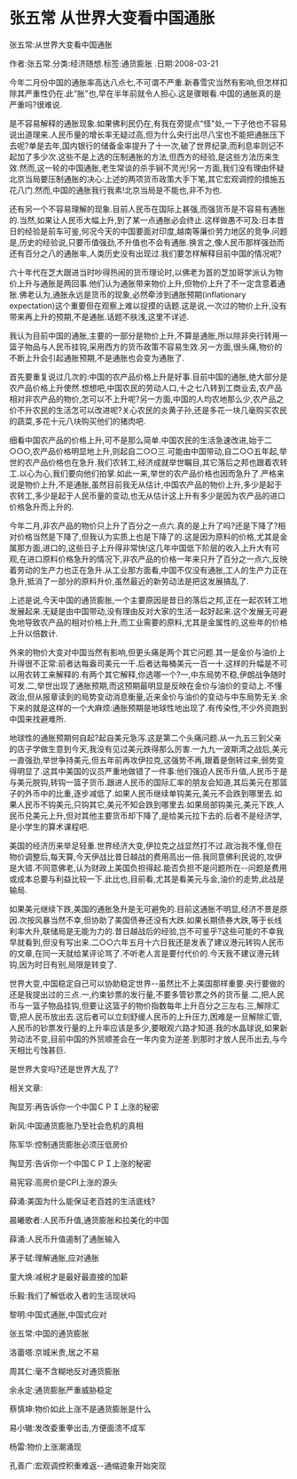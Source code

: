 # 张五常  从世界大变看中国通胀    
    
张五常:从世界大变看中国通胀    
作者:张五常.分类:经济随想.标签:通货膨胀 .日期:2008-03-21    
今年二月份中国的通胀率高达八点七,不可谓不严重.新春雪灾当然有影响,但怎样扣除其严重性仍在.此“胀"也,早在半年前就令人担心.这是骤眼看.中国的通胀真的是严重吗?很难说.    
是不容易解释的通胀现象.如果佛利民仍在,有我在旁提点“怪"处,一下子他也不容易说出道理来.人民币量的增长率无疑过高,但为什么央行出尽八宝也不能把通胀压下去呢?单是去年,国内银行的储备金率提升了十一次,破了世界纪录,而利息率则记不起加了多少次.这些不是上选的压制通胀的方法,但西方的经验,是这些方法历来生效.然而,这一轮的中国通胀,老生常谈的杀手锏不灵光!另一方面,我们没有理由怀疑北京当局要压制通胀的决心:上述的两项货币政策大手下笔,其它宏观调控的措施五花八门.然而,中国的通胀我行我素!北京当局是不能也,非不为也.    
还有另一个不容易理解的现象.目前人民币在国际上甚强,而强货币是不容易有通胀的.当然,如果让人民币大幅上升,到了某一点通胀必会终止.这样做愚不可及:日本昔日的经验是前车可鉴,何况今天的中国要面对印度,越南等廉价劳力地区的竞争.问题是,历史的经验说,只要币值强劲,不升值也不会有通胀.换言之,像人民币那样强劲而还有百分之八的通胀率,人类历史没有出现过.我们要怎样解释目前中国的情况呢?    
六十年代在芝大跟进当时吵得热闹的货币理论时,以佛老为首的芝加哥学派认为物价上升与通胀是两回事.他们认为通胀带来物价上升,但物价上升了不一定含意着通胀.佛老认为,通胀永远是货币的现象,必然牵涉到通胀预期(inflationary expectation)这个重要但在观察上难以捉摸的话题.这是说,一次过的物价上升,没有带来再上升的预期,不是通胀.话题不肤浅,这里不详述.    
我认为目前中国的通胀,主要的一部分是物价上升,不算是通胀,所以除非央行转用一篮子物品与人民币挂钩,采用西方的货币政策不容易生效.另一方面,很头痛,物价的不断上升会引起通胀预期,不是通胀也会变为通胀了.    
首先要重复说过几次的:中国的农产品价格上升是好事.目前中国的通胀,绝大部分是农产品价格上升使然.想想吧,中国农民的劳动人口,十之七八转到工商业去,农产品相对非农产品的物价,怎可以不上升呢?另一方面,中国的人均农地那么少,农产品之价不升农民的生活怎可以改进呢?关心农民的炎黄子孙,还是多花一块几毫购买农民的蔬菜,多花十元八块购买他们的猪肉吧.    
细看中国农产品的价格上升,可不是那么简单.中国农民的生活急速改进,始于二○○○,农产品价格明显地上升,则起自二○○三.可能由中国带动,自二○○五年起,举世的农产品价格也在急升.我们农转工,经济成就举世瞩目,其它落后之邦也跟着农转工.以心为心,我们要向他们拍掌.如此一来,举世的农产品价格也因而急升了.严格来说是物价上升,不是通胀,虽然目前我无从估计,中国农产品的物价上升,多少是起于农转工,多少是起于人民币量的变动,也无从估计这上升有多少是因为农产品的进口价格急升而上升的.    
今年二月,非农产品的物价只上升了百分之一点六.真的是上升了吗?还是下降了?相对价格当然是下降了,但我认为实质上也是下降了的.这是因为原料的价格,尤其是金属那方面,进口的,这些日子上升得非常快!这几年中国低下阶层的收入上升大有可观,在进口原料价格急升的情况下,非农产品的价格一年来只升了百分之一点六,反映着劳动的生产力也正在急升.从工业那方面看,中国不仅没有通胀,工人的生产力正在急升,抵消了一部分的原料升价,虽然最近的新劳动法是把这发展搞乱了.    
上述是说,今天中国的通货膨胀,一个主要原因是昔日的落后之邦,正在一起农转工地发展起来.无疑是由中国带动,没有理由反对大家的生活一起好起来.这个发展无可避免地导致农产品的相对价格上升,而工业需要的原料,尤其是金属性的,这些年的价格上升以倍数计.    
外来的物价大变对中国当然有影响,但更头痛是两个其它问题.其一是金价与油价上升得很不正常:前者达每盎司美元一千.后者达每桶美元一百一十.这样的升幅是不可以用农转工来解释的.有两个其它解释,你选哪一个?一,中东局势不稳,伊朗战争随时可发.二,举世出现了通胀预期,而这预期最明显是反映在金价与油价的变动上.不懂政治,但从报章读到的局势变动消息衡量,近来金价与油价的变动与中东局势无关.余下来的就是这样的一个大麻烦:通胀预期是地球性地出现了.有传染性,不少外资跑到中国来找避难所.    
地球性的通胀预期何自起?起自美元急泻.这是第二个头痛问题.从一九五三到父亲的店子学做生意到今天,我没有见过美元跌得那么厉害.一九九一波斯湾之战后,美元一直强劲,举世争持美元,但五年前再攻伊拉克,这强势不再,跟着是倒转过来,弱势变得明显了.这其中美国的议员严重地做错了一件事:他们强迫人民币升值,人民币于是与美元脱钩,转钩一篮子货币.跟进人民币的国际汇率的朋友会知道,其后美元在那篮子的外币中的比重,逐步减低了.如果人民币继续单钩美元,美元不会跌到哪里去.如果人民币不钩美元,只钩其它,美元不知会跌到哪里去.如果局部钩美元,美元下跌,人民币兑美元上升,但对其他主要货币却下降了,是给美元拉下去的.后者不是经济学,是小学生的算术课程吧.    
美国的经济历来举足轻重.世界经济大变,伊拉克之战显然打不过.政治我不懂,但在物价调整后,每天算,今天伊战比昔日越战的费用高出一倍.我同意佛利民说的,攻伊是大错.不同意佛老,认为财政上美国负担得起.能否负担不是问题所在--问题是费用或成本总要与利益比较一下.此比也,目前看,尤其是看美元与金,油价的走势,此战是输局.    
如果美元继续下跌,美国的通胀急升是无可避免的.目前这通胀不明显,经济不景是原因.次按风暴当然不幸,但协助了美国债券还没有大跌.如果长期债券大跌,等于长线利率大升,联储局是无能为力的.昔日越战后的经验,岂不可鉴乎?这些可能的不幸我早就看到,但没有写出来.二○○六年五月十六日我还是发表了建议港元转钩人民币的文章,在同一天就给某评论骂了.不听老人言是要付代价的.今天我不建议港元转钩,因为时日有别,局限是转变了.    
世界大变,中国稳定自己可以协助稳定世界--虽然比不上美国那样重要.央行要做的还是我提出过的三点.一,约束钞票的发行量,不要多管钞票之外的货币量.二,把人民币与一篮子物品挂钩,但要让这篮子的物价指数每年上升百分之三左右.三,解除汇管,把人民币放出去.这后者可以立刻舒缓人民币的上升压力,困难是一旦解除汇管,人民币的钞票发行量的上升率应该是多少,要眼观六路才知道.我的水晶球说,如果新劳动法不变,目前中国的外贸顺差会在一年内变为逆差.到那时才放人民币出去,与今天相比亏蚀甚巨.    
是世界大变吗?还是世界大乱了?    
    
相关文章:    
陶显芳:再告诉你一个中国ＣＰＩ上涨的秘密    
新风:中国通货膨胀乃至社会危机的真相    
陈军华:控制通货膨胀必须压低房价    
陶显芳:告诉你一个中国ＣＰＩ上涨的秘密    
易宪容:高房价是CPI上涨的源头    
薛涌:美国为什么能保证老百姓的生活底线?    
晨曦歌者:人民币升值,通货膨胀和拉美化的中国    
薛涌:人民币升值遏制了通胀输入    
茅于轼:理解通胀,应对通胀    
童大焕:减税才是最好最直接的加薪    
乐毅:我们了解低收入者的生活现状吗    
黎明:中国式通胀,中国式应对    
张五常:中国的通货膨胀    
洛蕾塔:京城米贵,居之不易    
周其仁:毫不含糊地反对通货膨胀    
余永定:通货膨胀严重威胁稳定    
蔡慎坤:物价如此上涨不是通货膨胀是什么    
易小辙:发改委重拳出击,方便面溃不成军    
杨雷:物价上涨潮涌现    
孔善广:宏观调控积重难返--通缩迹象开始突现